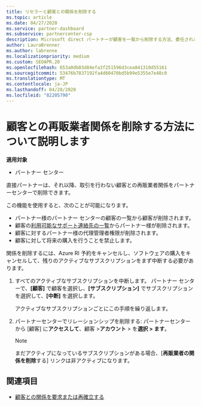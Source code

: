```yaml
---
title: リセラーと顧客との関係を削除する
ms.topic: article
ms.date: 04/27/2020
ms.service: partner-dashboard
ms.subservice: partnercenter-csp
description: Microsoft direct パートナーが顧客を一覧から削除する方法、委任された管理者特権を削除する方法、顧客のサポートまたは購入を停止する方法について説明します。
author: LauraBrenner
ms.author: labrenne
ms.localizationpriority: medium
ms.custom: SEOAPR.20
ms.openlocfilehash: 653a0db03d84efa3f251596d3cea841310d55161
ms.sourcegitcommit: 53476b7837192fa4d60470bd5b99e5355e7e48c0
ms.translationtype: MT
ms.contentlocale: ja-JP
ms.lasthandoff: 04/28/2020
ms.locfileid: "82205790"
---
```

# <a name="learn-how-to-remove-a-reseller-relationship-with-a-customer"></a>顧客との再販業者関係を削除する方法について説明します

**適用対象**

- パートナー センター

直接パートナーは、それ以降、取引を行わない顧客との再販業者関係をパートナーセンターで削除できます。

この機能を使用すると、次のことが可能になります。
- パートナー様のパートナー センターの顧客の一覧から顧客が削除されます。
- 顧客の[利用可能なサポート連絡先の一覧](assign-support-contacts.md)からパートナー様が削除されます。
- 顧客に対するパートナー様の代理管理者権限が削除されます。
- 顧客に対して将来の購入を行うことを禁止します。

関係を削除するには、Azure RI 予約をキャンセルし、ソフトウェアの購入をキャンセルして、残りのアクティブなサブスクリプションをまず中断する必要があります。
1. すべてのアクティブなサブスクリプションを中断します。 パートナー センターで、**[顧客]** で顧客を選択し、**[サブスクリプション]** でサブスクリプションを選択して、**[中断]** を選択します。 

   アクティブなサブスクリプションごとにこの手順を繰り返します。

2. パートナーセンターでリレーションシップを削除する: パートナーセンターから [顧客] に**アクセスして**、顧客 >**アカウント** > を**選択 > ます**。

   > [!NOTE]
   > まだアクティブになっているサブスクリプションがある場合、[**再販業者の関係を削除**する] リンクは非アクティブになります。

## <a name="see-also"></a>関連項目

- [顧客との関係を要求または再確立する](request-a-relationship-with-a-customer.md)

